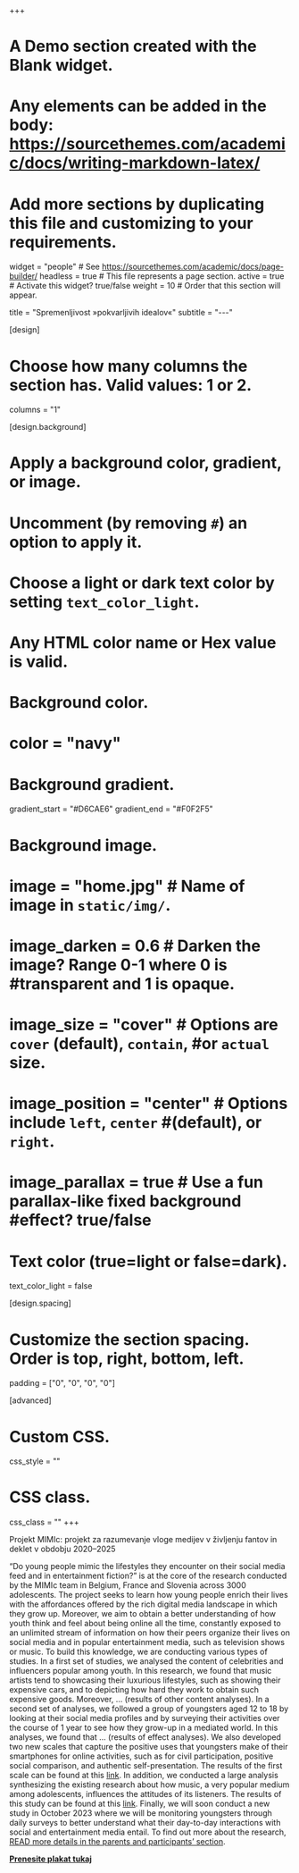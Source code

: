 +++
# A Demo section created with the Blank widget.
# Any elements can be added in the body: https://sourcethemes.com/academic/docs/writing-markdown-latex/
# Add more sections by duplicating this file and customizing to your requirements.

widget = "people"  # See https://sourcethemes.com/academic/docs/page-builder/
headless = true  # This file represents a page section.
active = true  # Activate this widget? true/false
weight = 10  # Order that this section will appear.

title = "Spremenljivost »pokvarljivih idealov«"
subtitle = "---"

[design]
  # Choose how many columns the section has. Valid values: 1 or 2.
  columns = "1"

[design.background]
  # Apply a background color, gradient, or image.
  #   Uncomment (by removing `#`) an option to apply it.
  #   Choose a light or dark text color by setting `text_color_light`.
  #   Any HTML color name or Hex value is valid.

  # Background color.
  # color = "navy"
  
  # Background gradient.
  gradient_start = "#D6CAE6"
  gradient_end = "#F0F2F5"
  
  # Background image.
#  image = "home.jpg"  # Name of image in `static/img/`.
#  image_darken = 0.6  # Darken the image? Range 0-1 where 0 is #transparent and 1 is opaque.
#  image_size = "cover"  #  Options are `cover` (default), `contain`, #or `actual` size.
#  image_position = "center"  # Options include `left`, `center` #(default), or `right`.
#  image_parallax = true  # Use a fun parallax-like fixed background #effect? true/false

  # Text color (true=light or false=dark).
  text_color_light = false

[design.spacing]
  # Customize the section spacing. Order is top, right, bottom, left.
  padding = ["0", "0", "0", "0"]

[advanced]
 # Custom CSS. 
 css_style = ""
 
 # CSS class.
 css_class = ""
+++

Projekt MIMIc: projekt za razumevanje vloge medijev v življenju fantov in deklet v obdobju 2020–2025

“Do young people mimic the lifestyles they encounter on their social media feed and in entertainment fiction?” is at the core of the research conducted by the MIMIc team in Belgium, France and Slovenia across 3000 adolescents. The project seeks to learn how young people enrich their lives with the affordances offered by the rich digital media landscape in which they grow up. Moreover, we aim to obtain a better understanding of how youth think and feel about being online all the time, constantly exposed to an unlimited stream of information on how their peers organize their lives on social media and in popular entertainment media, such as television shows or music. To build this knowledge, we are conducting various types of studies. In a first set of studies, we analysed the content of celebrities and influencers popular among youth. In this research, we found that music artists tend to showcasing their luxurious lifestyles, such as showing their expensive cars, and to depicting how hard they work to obtain such expensive goods. Moreover, ... (results of other content analyses). In a second set of analyses, we followed a group of youngsters aged 12 to 18 by looking at their social media profiles and by surveying their activities over the course of 1 year to see how they grow-up in a mediated world. In this analyses, we found that ... (results of effect analyses). We also developed two new scales that capture the positive uses that youngsters make of their smartphones for online activities, such as for civil participation, positive social comparison, and authentic self-presentation. The results of the first scale can be found at this [link](https://www.frontiersin.org/articles/10.3389/fdgth.2022.975557/full). In addition, we conducted a large analysis synthesizing the existing research about how music, a very popular medium among adolescents, influences the attitudes of its listeners. The results of this study can be found at this [link](https://drive.google.com/file/d/11qKiSL7zD4SUHM0FdDVPjbpFBwMTrXGf/view). Finally, we will soon conduct a new study in October 2023 where we will be monitoring youngsters through daily surveys to better understand what their day-to-day interactions with social and entertainment media entail. To find out more about the research, [READ more details in the parents and participants’ section](http://www.projectmimic.eu/parents/).

<a href="/img/poster_SL.pdf" tabindex="-1"><strong>Prenesite plakat tukaj</strong></a>